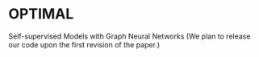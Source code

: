 # OPTIMAL
Self-supervised Models with Graph Neural Networks
(We plan to release our code upon the first revision of the paper.)
